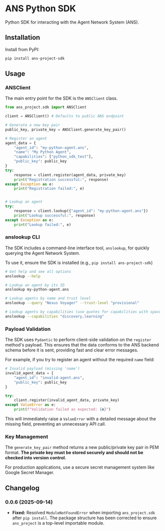 # ANS Python SDK

Python SDK for interacting with the Agent Network System (ANS).

## Installation

Install from PyPI:

```bash
pip install ans-project-sdk
```

## Usage

### ANSClient

The main entry point for the SDK is the `ANSClient` class.

```python
from ans_project.sdk import ANSClient

client = ANSClient() # Defaults to public ANS endpoint

# Generate a new key pair
public_key, private_key = ANSClient.generate_key_pair()

# Register an agent
agent_data = {
    "agent_id": "my-python-agent.ans",
    "name": "My Python Agent",
    "capabilities": ["python_sdk_test"],
    "public_key": public_key
}
try:
    response = client.register(agent_data, private_key)
    print("Registration successful:", response)
except Exception as e:
    print("Registration failed:", e)


# Lookup an agent
try:
    response = client.lookup({"agent_id": "my-python-agent.ans"})
    print("Lookup successful:", response)
except Exception as e:
    print("Lookup failed:", e)
```

### anslookup CLI

The SDK includes a command-line interface tool, `anslookup`, for quickly querying the Agent Network System.

To use it, ensure the SDK is installed (e.g., `pip install ans-project-sdk`)

```bash
# Get help and see all options
anslookup --help

# Lookup an agent by its ID
anslookup my-python-agent.ans

# Lookup agents by name and trust level
anslookup --query "Nexus Voyager" --trust-level "provisional"

# Lookup agents by capabilities (use quotes for capabilities with spaces)
anslookup --capabilities "discovery,learning"
```

### Payload Validation

The SDK uses `Pydantic` to perform client-side validation on the `register` method's payload. This ensures that the data conforms to the ANS backend schema before it is sent, providing fast and clear error messages.

For example, if you try to register an agent without the required `name` field:

```python
# Invalid payload (missing 'name')
invalid_agent_data = {
    "agent_id": "invalid-agent.ans",
    "public_key": public_key
}

try:
    client.register(invalid_agent_data, private_key)
except ValueError as e:
    print(f"Validation failed as expected: {e}")
```

This will immediately raise a `ValueError` with a detailed message about the missing field, preventing an unnecessary API call.

### Key Management

The `generate_key_pair` method returns a new public/private key pair in PEM format. **The private key must be stored securely and should not be checked into version control.**

For production applications, use a secure secret management system like Google Secret Manager.

## Changelog

### 0.0.6 (2025-09-14)

* **Fixed:** Resolved `ModuleNotFoundError` when importing `ans_project.sdk` after `pip install`. The package structure has been corrected to ensure `ans_project` is a top-level importable module.
